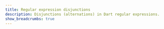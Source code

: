 ```yaml
---
title: Regular expression disjunctions
description: Disjunctions (alternations) in Dart regular expressions.
show_breadcrumbs: true
---
```

